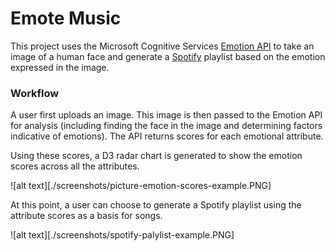 # Emote Music

This project uses the Microsoft Cognitive Services [Emotion API](https://azure.microsoft.com/en-us/services/cognitive-services/emotion/) to take an image of a human face and generate a [Spotify](https://www.spotify.com/) playlist based on the emotion expressed in the image.

### Workflow

A user first uploads an image. This image is then passed to the Emotion API for analysis (including finding the face in the image and determining factors indicative of emotions). The API returns scores for each emotional attribute.

Using these scores, a D3 radar chart is generated to show the emotion scores across all the attributes.

![alt text][./screenshots/picture-emotion-scores-example.PNG]

At this point, a user can choose to generate a Spotify playlist using the attribute scores as a basis for songs.

![alt text][./screenshots/spotify-palylist-example.PNG]

